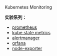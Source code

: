 Kubernetes Monitoring

**实验系列：**
- [prometheus](/monitor/01-prometheus.md)
- [kube state metrics](/monitor/02-setup-kube-state-metrics.md)
- [alertmanager](/monitor/03-alertmanager.md)
- [grfana](/monitor/04-grafana.md)
- [node-exporter](/monitor/05.node-exporter.md)
